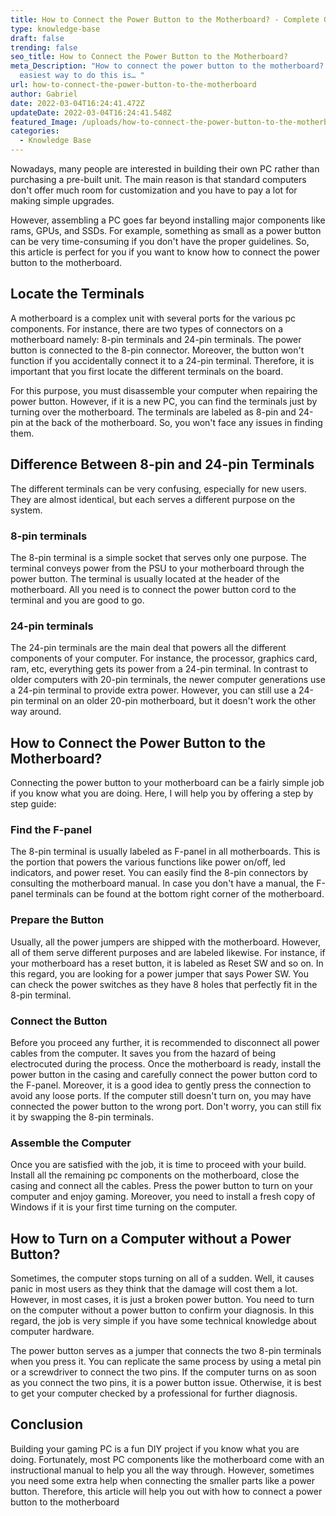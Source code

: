 ```yaml
---
title: How to Connect the Power Button to the Motherboard? - Complete Guide
type: knowledge-base
draft: false
trending: false
seo_title: How to Connect the Power Button to the Motherboard?
meta_Description: "How to connect the power button to the motherboard? The
  easiest way to do this is… "
url: how-to-connect-the-power-button-to-the-motherboard
author: Gabriel
date: 2022-03-04T16:24:41.472Z
updateDate: 2022-03-04T16:24:41.548Z
featured_Image: /uploads/how-to-connect-the-power-button-to-the-motherboard.webp
categories:
  - Knowledge Base
---
```

Nowadays, many people are interested in building their own PC rather than purchasing a pre-built unit. The main reason is that standard computers don't offer much room for customization and you have to pay a lot for making simple upgrades.

However, assembling a PC goes far beyond installing major components like rams, GPUs, and SSDs. For example, something as small as a power button can be very time-consuming if you don't have the proper guidelines. So, this article is perfect for you if you want to know how to connect the power button to the motherboard.

## Locate the Terminals

A motherboard is a complex unit with several ports for the various pc components. For instance, there are two types of connectors on a motherboard namely: 8-pin terminals and 24-pin terminals. The power button is connected to the 8-pin connector. Moreover, the button won't function if you accidentally connect it to a 24-pin terminal. Therefore, it is important that you first locate the different terminals on the board.

For this purpose, you must disassemble your computer when repairing the power button. However, if it is a new PC, you can find the terminals just by turning over the motherboard. The terminals are labeled as 8-pin and 24-pin at the back of the motherboard. So, you won't face any issues in finding them. 

## Difference Between 8-pin and 24-pin Terminals

The different terminals can be very confusing, especially for new users. They are almost identical, but each serves a different purpose on the system.

### 8-pin terminals

The 8-pin terminal is a simple socket that serves only one purpose. The terminal conveys power from the PSU to your motherboard through the power button. The terminal is usually located at the header of the motherboard. All you need is to connect the power button cord to the terminal and you are good to go.

### 24-pin terminals

The 24-pin terminals are the main deal that powers all the different components of your computer. For instance, the processor, graphics card, ram, etc, everything gets its power from a 24-pin terminal. In contrast to older computers with 20-pin terminals, the newer computer generations use a 24-pin terminal to provide extra power. However, you can still use a 24-pin terminal on an older 20-pin motherboard, but it doesn't work the other way around.

## How to Connect the Power Button to the Motherboard?

Connecting the power button to your motherboard can be a fairly simple job if you know what you are doing. Here, I will help you by offering a step by step guide:

### Find the F-panel

The 8-pin terminal is usually labeled as F-panel in all motherboards. This is the portion that powers the various functions like power on/off, led indicators, and power reset. You can easily find the 8-pin connectors by consulting the motherboard manual. In case you don't have a manual, the F-panel terminals can be found at the bottom right corner of the motherboard.

### Prepare the Button

Usually, all the power jumpers are shipped with the motherboard. However, all of them serve different purposes and are labeled likewise. For instance, if your motherboard has a reset button, it is labeled as Reset SW and so on. In this regard, you are looking for a power jumper that says Power SW. You can check the power switches as they have 8 holes that perfectly fit in the 8-pin terminal.

### Connect the Button

Before you proceed any further, it is recommended to disconnect all power cables from the computer. It saves you from the hazard of being electrocuted during the process. Once the motherboard is ready, install the power button in the casing and carefully connect the power button cord to the F-panel. Moreover, it is a good idea to gently press the connection to avoid any loose ports. If the computer still doesn't turn on, you may have connected the power button to the wrong port. Don't worry, you can still fix it by swapping the 8-pin terminals.

### Assemble the Computer

Once you are satisfied with the job, it is time to proceed with your build. Install all the remaining pc components on the motherboard, close the casing and connect all the cables. Press the power button to turn on your computer and enjoy gaming. Moreover, you need to install a fresh copy of Windows if it is your first time turning on the computer.

## How to Turn on a Computer without a Power Button?

Sometimes, the computer stops turning on all of a sudden. Well, it causes panic in most users as they think that the damage will cost them a lot. However, in most cases, it is just a broken power button. You need to turn on the computer without a power button to confirm your diagnosis. In this regard, the job is very simple if you have some technical knowledge about computer hardware.

The power button serves as a jumper that connects the two 8-pin terminals when you press it. You can replicate the same process by using a metal pin or a screwdriver to connect the two pins. If the computer turns on as soon as you connect the two pins, it is a power button issue. Otherwise, it is best to get your computer checked by a professional for further diagnosis.

## Conclusion

Building your gaming PC is a fun DIY project if you know what you are doing. Fortunately, most PC components like the motherboard come with an instructional manual to help you all the way through. However, sometimes you need some extra help when connecting the smaller parts like a power button. Therefore, this article will help you out with how to connect a power button to the motherboard
